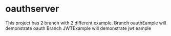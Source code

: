 # oauthserver
This project has 2 branch with 2 different example.
Branch oauthEample will demonstrate oauth
Branch JWTExample will demonstrate jwt eample